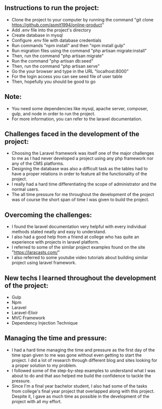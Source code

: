 ## Instructions to run the project:
   - Clone the project to your computer by running the command "git clone https://github.com/asmit1994/online-product"
   - Add .env file into the project's directory
   - Create database in mysql
   - Configure .env file with database credentials
   - Run commands "npm install" and then "npm install gulp"
   - Run migration files using the command "php artisan migrate:install"
   - Then, run the command "php artisan migrate"
   - Run the command "php artisan db:seed"
   - Then, run the command "php artisan serve"
   - Go the your browser and type in the URL "localhost:8000"
   - For the login access you can see seed file of user table
   - Then, hopefully you should be good to go
   
   
## Note:
   - You need some dependencies like mysql, apache server, composer, gulp, and node in order to run the project.
   - For more information, you can refer to the laravel documentation.
   
   
## Challenges faced in the development of the project:
   - Choosing the Laravel framework was itself one of the major challenges to me as I had never developed a project using any php framework nor any of the CMS platforms.
   - Designing the database was also a difficult task as the tables had to have a proper relations in order to feature all the functionality of the project.
   - I really had a hard time differentiating the scope of administrator and the normal users.
   - The all time pressure for me throughout the development of the project was of course the short span of time I was given to build the project.


## Overcoming the challenges:
   - I found the laravel documentation very helpful with every individual methods stated neatly and easy to understand.
   - I also had a good help from a friend at college who has quite an experience with projects in laravel platform.
   - I referred to some of the similar project examples found on the site "https://laracasts.com/"
   - I also referred to some youtube video tutorials about building similar project using laravel framework.
   
   
## New techs I learned throughout the development of the project:
   - Gulp
   - Npm
   - Laravel
   - Laravel-Elixir
   - MVC Framework
   - Dependency Injection Technique 
   
   
## Managing the time and pressure:
   - I had a hard time managing the time and pressure as the first day of the time span given to me was gone without even getting to start the project. I did a lot of research through different blog and sites looking for  a proper solution to my problem.
   - I followed some of the step-by-step examples to understand what I was about to do and that aso helped me build the confidence to tackle the pressure.
   - Since I'm a final year bachelor student, I also had some of the tasks from college's final year project that overlapped along with this project. Despite it, I gave as much time as possible in the development of the project with all my effort.